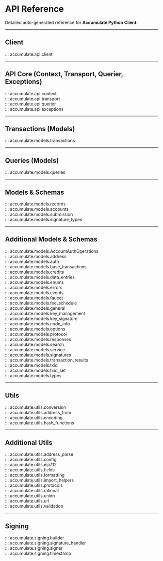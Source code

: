 # API Reference

Detailed auto-generated reference for **Accumulate Python Client**.

---

## Client

::: accumulate.api.client

---

## API Core (Context, Transport, Querier, Exceptions)

::: accumulate.api.context  
::: accumulate.api.transport  
::: accumulate.api.querier  
::: accumulate.api.exceptions

---

## Transactions (Models)

::: accumulate.models.transactions

---

## Queries (Models)

::: accumulate.models.queries

---

## Models & Schemas

::: accumulate.models.records  
::: accumulate.models.accounts  
::: accumulate.models.submission  
::: accumulate.models.signature_types

---

## Additional Models & Schemas

::: accumulate.models.AccountAuthOperations  
::: accumulate.models.address  
::: accumulate.models.auth  
::: accumulate.models.base_transactions  
::: accumulate.models.credits  
::: accumulate.models.data_entries  
::: accumulate.models.enums  
::: accumulate.models.errors  
::: accumulate.models.events  
::: accumulate.models.faucet  
::: accumulate.models.fee_schedule  
::: accumulate.models.general  
::: accumulate.models.key_management  
::: accumulate.models.key_signature  
::: accumulate.models.node_info  
::: accumulate.models.options  
::: accumulate.models.protocol  
::: accumulate.models.responses  
::: accumulate.models.search  
::: accumulate.models.service  
::: accumulate.models.signatures  
::: accumulate.models.transaction_results  
::: accumulate.models.txid  
::: accumulate.models.txid_set  
::: accumulate.models.types

---

## Utils

::: accumulate.utils.conversion  
::: accumulate.utils.address_from  
::: accumulate.utils.encoding  
::: accumulate.utils.hash_functions

---

## Additional Utils

::: accumulate.utils.address_parse  
::: accumulate.utils.config  
::: accumulate.utils.eip712  
::: accumulate.utils.fields  
::: accumulate.utils.formatting  
::: accumulate.utils.import_helpers  
::: accumulate.utils.protocols  
::: accumulate.utils.rational  
::: accumulate.utils.union  
::: accumulate.utils.url  
::: accumulate.utils.validation

---

## Signing

::: accumulate.signing.builder  
::: accumulate.signing.signature_handler  
::: accumulate.signing.signer  
::: accumulate.signing.timestamp

